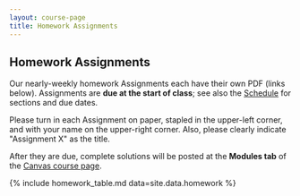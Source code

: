 ```yaml
---
layout: course-page
title: Homework Assignments
---
```


## Homework Assignments

Our nearly-weekly homework Assignments each have their own PDF (links below).  Assignments are **due at the start of class**; see also the [Schedule](assets/general/F22/schedule.pdf) for sections and due dates.

Please turn in each Assignment on paper, stapled in the upper-left corner, and with your name on the upper-right corner.  Also, please clearly indicate "Assignment X" as the title.

After they are due, complete solutions will be posted at the **Modules tab** of the [Canvas course page](https://canvas.alaska.edu/courses/9948).

{% include homework_table.md  data=site.data.homework %}
